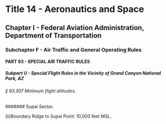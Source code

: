 
# Title 14 - Aeronautics and Space
## Chapter I - Federal Aviation Administration, Department of Transportation
### Subchapter F - Air Traffic and General Operating Rules
#### PART 93 - SPECIAL AIR TRAFFIC RULES
##### Subpart U - Special Flight Rules in the Vicinity of Grand Canyon National Park, AZ
###### § 93.307 Minimum flight altitudes.
####### Supai Sector.

(ii)Boundary Ridge to Supai Point: 10,000 feet MSL.
